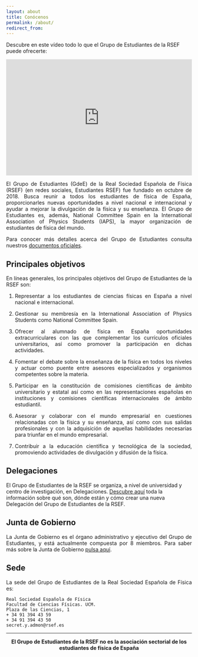 ```yaml
---
layout: about
title: Conócenos
permalink: /about/
redirect_from:
---
```


<!-- <img class="materialboxed" data-caption="Foto de todos los participantes en el ICPS 2019 en Colonia, por Stefano Ugliano" width="100%" src="{{ site.url }}/img/about/ICPS2019_Group_Photo_Stefano_Ugliano.jpg"> -->

Descubre en este vídeo todo lo que el Grupo de Estudiantes de la RSEF puede ofrecerte:

<div class="section">
  <div class="row">
    <div class="col 12 offset-4 s8 offset-s2">
      <center><iframe width="100%" height="315" src="https://www.youtube.com/embed/B327Xucbb30?rel=0" frameborder="0" allow="autoplay; encrypted-media" allowfullscreen></iframe></center>
    </div>
  </div>
</div>

<p style="text-align: justify">
El Grupo de Estudiantes (GdeE) de la Real Sociedad Española de Física (RSEF) (en redes sociales, Estudiantes RSEF) fue fundado en octubre de 2018. Busca reunir a todos los estudiantes de física de España, proporcionarles nuevas oportunidades a nivel nacional e internacional y ayudar a mejorar la divulgación de la física y su enseñanza. El Grupo de Estudiantes es, además, National Committee Spain en la International Association of Physics Students (IAPS), la mayor organización de estudiantes de física del mundo.
</p>

<!-- <center><iframe width="560" height="315" src="https://www.youtube.com/embed/LNLHu74EysY?rel=0" frameborder="0" allow="autoplay; encrypted-media" allowfullscreen></iframe></center> -->

<p style="text-align: justify">
  Para conocer más detalles acerca del Grupo de Estudiantes consulta nuestros <a href="/documentos/">documentos oficiales</a>.
</p>

## Principales objetivos

<p style='text-align: justify;'>
  En líneas generales, los principales objetivos del Grupo de Estudiantes de la RSEF son:
</p>

1. <p style='text-align: justify;'>Representar a los estudiantes de ciencias físicas en España a nivel nacional e internacional.</p>
2. <p style='text-align: justify;'>Gestionar su membresía en la International Association of Physics Students como National Committee Spain.</p>
3. <p style='text-align: justify;'>Ofrecer al alumnado de física en España oportunidades extracurriculares con las que complementar los currículos oficiales universitarios, así como promover la participación en dichas actividades.</p>
4. <p style='text-align: justify;'>Fomentar el debate sobre la enseñanza de la física en todos los niveles y actuar como puente entre asesores especializados y organismos competentes sobre la materia.</p>
5. <p style='text-align: justify;'>Participar en la constitución de comisiones científicas de ámbito universitario y estatal así como en las representaciones españolas en instituciones y comisiones científicas internacionales de ámbito estudiantil.</p>
6. <p style='text-align: justify;'>Asesorar y colaborar con el mundo empresarial en cuestiones relacionadas con la física y su enseñanza, así como con sus salidas profesionales y con la adquisición de aquellas habilidades necesarias para triunfar en el mundo empresarial.</p>
7. <p style='text-align: justify;'>Contribuir a la educación científica y tecnológica de la sociedad, promoviendo actividades de divulgación y difusión de la física.</p>

## Delegaciones

El Grupo de Estudiantes de la RSEF se organiza, a nivel de universidad y centro de investigación, en Delegaciones. <a href="/delegaciones/">Descubre aquí</a> toda la información sobre qué son, dónde están y cómo crear una nueva Delegación del Grupo de Estudiantes de la RSEF.

## Junta de Gobierno

<p style='text-align: justify;'>La Junta de Gobierno es el órgano administrativo y ejecutivo del Grupo de Estudiantes, y está actualmente compuesta por 8 miembros. Para saber más sobre la Junta de Gobierno <a href="/junta-de-gobierno/">pulsa aquí</a>.</p>

## Sede

<p style='text-align: justify;'>La sede del Grupo de Estudiantes de la Real Sociedad Española de Física es:</p>

    Real Sociedad Española de Física
    Facultad de Ciencias Físicas. UCM.
    Plaza de las Ciencias, 1
    + 34 91 394 43 59
    + 34 91 394 43 50
    secret.y.admon@rsef.es

---

<center><strong>El Grupo de Estudiantes de la RSEF no es la asociación sectorial de los estudiantes de física de España</strong></center>
